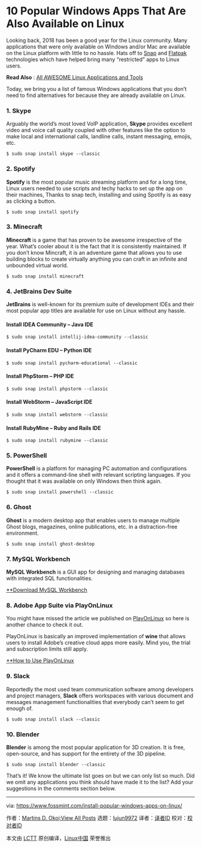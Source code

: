 10 Popular Windows Apps That Are Also Available on Linux
======

Looking back, 2018 has been a good year for the Linux community. Many applications that were only available on Windows and/or Mac are available on the Linux platform with little to no hassle. Hats off to [Snap][3] and [Flatpak][4] technologies which have helped bring many “restricted” apps to Linux users.

**Read Also** : [All AWESOME Linux Applications and Tools][5]

Today, we bring you a list of famous Windows applications that you don’t need to find alternatives for because they are already available on Linux.

### 1\. Skype

Arguably the world’s most loved VoIP application, **Skype** provides excellent video and voice call quality coupled with other features like the option to make local and international calls, landline calls, instant messaging, emojis, etc.
```
$ sudo snap install skype --classic

```

### 2\. Spotify

**Spotify** is the most popular music streaming platform and for a long time, Linux users needed to use scripts and techy hacks to set up the app on their machines, Thanks to snap tech, installing and using Spotify is as easy as clicking a button.
```
$ sudo snap install spotify

```

### 3\. Minecraft

**Minecraft** is a game that has proven to be awesome irrespective of the year. What’s cooler about it is the fact that it is consistently maintained. If you don’t know Mincraft, it is an adventure game that allows you to use building blocks to create virtually anything you can craft in an infinite and unbounded virtual world.
```
$ sudo snap install minecraft

```

### 4\. JetBrains Dev Suite

**JetBrains** is well-known for its premium suite of development IDEs and their most popular app titles are available for use on Linux without any hassle.

#### Install IDEA Community – Java IDE
```
$ sudo snap install intellij-idea-community --classic

```

#### Install PyCharm EDU – Python IDE
```
$ sudo snap install pycharm-educational --classic

```

#### Install PhpStorm – PHP IDE
```
$ sudo snap install phpstorm --classic

```

#### Install WebStorm – JavaScript IDE
```
$ sudo snap install webstorm --classic

```

#### Install RubyMine – Ruby and Rails IDE
```
$ sudo snap install rubymine --classic

```

### 5\. PowerShell

**PowerShell** is a platform for managing PC automation and configurations and it offers a command-line shell with relevant scripting languages. If you thought that it was available on only Windows then think again.
```
$ sudo snap install powershell --classic

```

### 6\. Ghost

**Ghost** is a modern desktop app that enables users to manage multiple Ghost blogs, magazines, online publications, etc. in a distraction-free environment.
```
$ sudo snap install ghost-desktop

```

### 7\. MySQL Workbench

**MySQL Workbench** is a GUI app for designing and managing databases with integrated SQL functionalities.

[**Download MySQL Workbench][6]

### 8\. Adobe App Suite via PlayOnLinux

You might have missed the article we published on [PlayOnLinux][7] so here is another chance to check it out.

PlayOnLinux is basically an improved implementation of **wine** that allows users to install Adobe’s creative cloud apps more easily. Mind you, the trial and subscription limits still apply.

[**How to Use PlayOnLinux][8]

### 9\. Slack

Reportedly the most used team communication software among developers and project managers, **Slack** offers workspaces with various document and messages management functionalities that everybody can’t seem to get enough of.
```
$ sudo snap install slack --classic

```

### 10\. Blender

**Blender** is among the most popular application for 3D creation. It is free, open-source, and has support for the entirety of the 3D pipeline.
```
$ sudo snap install blender --classic

```

That’s it! We know the ultimate list goes on but we can only list so much. Did we omit any applications you think should have made it to the list? Add your suggestions in the comments section below.


--------------------------------------------------------------------------------

via: https://www.fossmint.com/install-popular-windows-apps-on-linux/

作者：[Martins D. Okoi;View All Posts][a]
选题：[lujun9972](https://github.com/lujun9972)
译者：[译者ID](https://github.com/译者ID)
校对：[校对者ID](https://github.com/校对者ID)

本文由 [LCTT](https://github.com/LCTT/TranslateProject) 原创编译，[Linux中国](https://linux.cn/) 荣誉推出

[a]:https://www.fossmint.com/author/dillivine/
[1]:https://plus.google.com/share?url=https://www.fossmint.com/install-popular-windows-apps-on-linux/ (Share on Google+)
[2]:https://www.linkedin.com/shareArticle?mini=true&url=https://www.fossmint.com/install-popular-windows-apps-on-linux/ (Share on LinkedIn)
[3]:https://www.fossmint.com/what-are-ubuntu-snaps-and-how-are-they-important/
[4]:https://www.fossmint.com/install-flatpak-in-linux/
[5]:https://www.fossmint.com/awesome-linux-software/
[6]:https://dev.mysql.com/downloads/workbench/
[7]:https://www.fossmint.com/playonlinux-another-open-source-solution-for-linux-game-lovers/
[8]:https://www.fossmint.com/adobe-creative-cloud-install-adobe-apps-on-linux/
